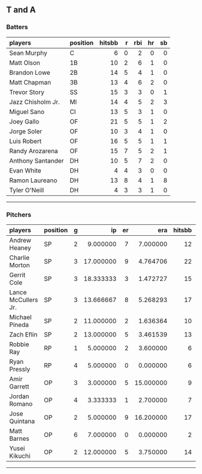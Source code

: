 ## T and A

### Batters

 
|players           |position | hitsbb|  r| rbi| hr| sb| 
|:-----------------|:--------|------:|--:|---:|--:|--:| 
|Sean Murphy       |C        |      6|  0|   2|  0|  0| 
|Matt Olson        |1B       |     10|  2|   6|  1|  0| 
|Brandon Lowe      |2B       |     14|  5|   4|  1|  0| 
|Matt Chapman      |3B       |     13|  4|   6|  2|  0| 
|Trevor Story      |SS       |     15|  3|   3|  0|  1| 
|Jazz Chisholm Jr. |MI       |     14|  4|   5|  2|  3| 
|Miguel Sano       |CI       |     13|  5|   3|  1|  0| 
|Joey Gallo        |OF       |     21|  5|   5|  1|  2| 
|Jorge Soler       |OF       |     10|  3|   4|  1|  0| 
|Luis Robert       |OF       |     16|  5|   5|  1|  1| 
|Randy Arozarena   |OF       |     15|  7|   5|  2|  1| 
|Anthony Santander |DH       |     10|  5|   7|  2|  0| 
|Evan White        |DH       |      4|  4|   3|  0|  0| 
|Ramon Laureano    |DH       |     13|  8|   4|  1|  8| 
|Tyler O'Neill     |DH       |      4|  3|   3|  1|  0| 

* * *

### Pitchers

 
|players             |position |  g|        ip| er|       era| hitsbb|      whip| so|  w| sv| 
|:-------------------|:--------|--:|---------:|--:|---------:|------:|---------:|--:|--:|--:| 
|Andrew Heaney       |SP       |  2|  9.000000|  7|  7.000000|     12| 1.3333333| 13|  1|  0| 
|Charlie Morton      |SP       |  3| 17.000000|  9|  4.764706|     22| 1.2941176| 21|  1|  0| 
|Gerrit Cole         |SP       |  3| 18.333333|  3|  1.472727|     15| 0.8181818| 29|  2|  0| 
|Lance McCullers Jr. |SP       |  3| 13.666667|  8|  5.268293|     17| 1.2439024| 16|  1|  0| 
|Michael Pineda      |SP       |  2| 11.000000|  2|  1.636364|     10| 0.9090909| 11|  1|  0| 
|Zach Eflin          |SP       |  2| 13.000000|  5|  3.461539|     13| 1.0000000| 10|  0|  0| 
|Robbie Ray          |RP       |  1|  5.000000|  2|  3.600000|      6| 1.2000000|  3|  0|  0| 
|Ryan Pressly        |RP       |  4|  5.000000|  0|  0.000000|      6| 1.2000000|  5|  1|  0| 
|Amir Garrett        |OP       |  3|  3.000000|  5| 15.000000|      9| 3.0000000|  3|  0|  2| 
|Jordan Romano       |OP       |  4|  3.333333|  1|  2.700000|      7| 2.1000000|  4|  1|  0| 
|Jose Quintana       |OP       |  2|  5.000000|  9| 16.200000|     17| 3.4000000|  9|  0|  0| 
|Matt Barnes         |OP       |  6|  7.000000|  0|  0.000000|      2| 0.2857143| 14|  1|  2| 
|Yusei Kikuchi       |OP       |  2| 12.000000|  5|  3.750000|     14| 1.1666667| 16|  0|  0| 


* * *



